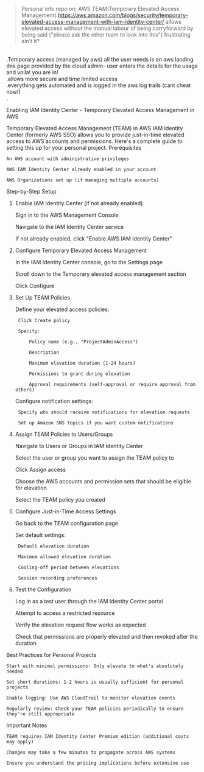 >Personal info repo on;
>AWS TEAM(Temporary Elevated Access Management)
https://aws.amazon.com/blogs/security/temporary-elevated-access-management-with-iam-identity-center/
>allows elevated access without the manual labour of being carryforward by being said ("please ask the other team to look into this") frustrating ain't it?

<br > .Temporary access (managed by aws) all the user needs is an aws landing dns page provided by the cloud admin- user enters the details for the usage and voila! you are in!
<br > .allows more secure and time limited access
<br > .everything gets automated and is logged in the aws log trails (cant cheat now!)
<br > .

Enabling IAM Identity Center - Temporary Elevated Access Management in AWS

Temporary Elevated Access Management (TEAM) in AWS IAM Identity Center (formerly AWS SSO) allows you to provide just-in-time elevated access to AWS accounts and permissions. Here's a complete guide to setting this up for your personal project.
Prerequisites

    An AWS account with administrative privileges

    AWS IAM Identity Center already enabled in your account

    AWS Organizations set up (if managing multiple accounts)

Step-by-Step Setup
1. Enable IAM Identity Center (if not already enabled)

    Sign in to the AWS Management Console

    Navigate to the IAM Identity Center service

    If not already enabled, click "Enable AWS IAM Identity Center"

2. Configure Temporary Elevated Access Management

    In the IAM Identity Center console, go to the Settings page

    Scroll down to the Temporary elevated access management section

    Click Configure

3. Set Up TEAM Policies

    Define your elevated access policies:

        Click Create policy

        Specify:

            Policy name (e.g., "ProjectAdminAccess")

            Description

            Maximum elevation duration (1-24 hours)

            Permissions to grant during elevation

            Approval requirements (self-approval or require approval from others)

    Configure notification settings:

        Specify who should receive notifications for elevation requests

        Set up Amazon SNS topics if you want custom notifications

4. Assign TEAM Policies to Users/Groups

    Navigate to Users or Groups in IAM Identity Center

    Select the user or group you want to assign the TEAM policy to

    Click Assign access

    Choose the AWS accounts and permission sets that should be eligible for elevation

    Select the TEAM policy you created

5. Configure Just-in-Time Access Settings

    Go back to the TEAM configuration page

    Set default settings:

        Default elevation duration

        Maximum allowed elevation duration

        Cooling-off period between elevations

        Session recording preferences

6. Test the Configuration

    Log in as a test user through the IAM Identity Center portal

    Attempt to access a restricted resource

    Verify the elevation request flow works as expected

    Check that permissions are properly elevated and then revoked after the duration

Best Practices for Personal Projects

    Start with minimal permissions: Only elevate to what's absolutely needed

    Set short durations: 1-2 hours is usually sufficient for personal projects

    Enable logging: Use AWS CloudTrail to monitor elevation events

    Regularly review: Check your TEAM policies periodically to ensure they're still appropriate

Important Notes

    TEAM requires IAM Identity Center Premium edition (additional costs may apply)

    Changes may take a few minutes to propagate across AWS systems

    Ensure you understand the pricing implications before extensive use
